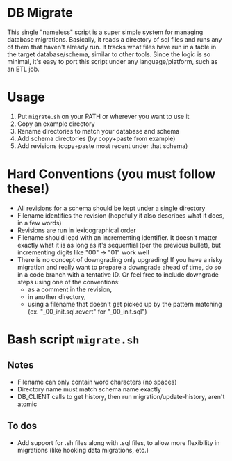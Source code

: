 # DB Migrate

This single "nameless" script is a super simple system for managing database migrations.
Basically, it reads a directory of sql files and runs any of them that haven't already run.
It tracks what files have run in a table in the target database/schema, similar to other tools.
Since the logic is so minimal, it's easy to port this script under any language/platform,
such as an ETL job.

# Usage
1. Put `migrate.sh` on your PATH or wherever you want to use it
1. Copy an example directory
1. Rename directories to match your database and schema
1. Add schema directories (by copy+paste from example)
1. Add revisions (copy+paste most recent under that schema)

# Hard Conventions (you must follow these!)
* All revisions for a schema should be kept under a single directory
* Filename identifies the revision (hopefully it also describes what it does, in a few words)
* Revisions are run in lexicographical order
* Filename should lead with an incrementing identifier.
  It doesn't matter exactly what it is as long as it's sequential (per the previous bullet),
  but incrementing digits like "00" -> "01" work well
* There is no concept of downgrading only upgrading!
  If you have a risky migration and really want to prepare a downgrade ahead of time,
  do so in a code branch with a tentative ID.
  Or feel free to include downgrade steps using one of the conventions:
  * as a comment in the revision,
  * in another directory,
  * using a filename that doesn't get picked up by the pattern matching (ex. "_00_init.sql.revert" for "_00_init.sql")

# Bash script `migrate.sh`

## Notes
* Filename can only contain word characters (no spaces)
* Directory name must match schema name exactly
* DB_CLIENT calls to get history, then run migration/update-history, aren't atomic

## To dos
* Add support for .sh files along with .sql files, to allow more flexibility in migrations (like hooking data migrations, etc.)
